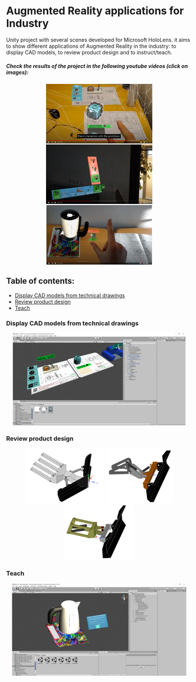 # Augmented Reality applications for Industry 

Unity project with several scenes developed for Microsoft HoloLens. it aims to show different applications of Augmented Reality in the industry: to display CAD models, to review product design and to instruct/teach.   

##### Check the results of the project in the following youtube videos (click on images):

<p align="center">
  <a href="https://www.youtube.com/watch?v=NJM80PS2epg"><img src="https://github.com/joaoadpereira/AR-Industry-Applications/blob/master/images/capture_drawings.PNG" title="Display CAD models" height="161" alt="title"></a>
   <a href="https://www.youtube.com/watch?v=YlznWJ-maCg"><img src="https://github.com/joaoadpereira/AR-Industry-Applications/blob/master/images/capture_product_design.PNG" title="Review product design" height="161" alt="IMAGE ALT TEXT"></a>
   <a href="https://www.youtube.com/watch?v=Fo-iKZj7R5I"><img src="https://github.com/joaoadpereira/AR-Industry-Applications/blob/master/images/capture_instructions.PNG" title="Instruct/teach" height="161" alt="IMAGE ALT TEXT"></a>
</div>


## Table of contents:
- [Display CAD models from technical drawings](#display-cad-models-from-technical-drawings)
- [Review product design](#review-product-design)
- [Teach](#teach)



### Display CAD models from technical drawings

<p align="center">
<img src="https://github.com/joaoadpereira/AR-Industry-Applications/blob/master/images/Unity_drawings.png" height="250"> 
</p>

### Review product design

<p align="center">
<img src="https://github.com/joaoadpereira/AR-Industry-Applications/blob/master/images/design1_CAD.PNG" height="150"></a> 
<img src="https://github.com/joaoadpereira/AR-Industry-Applications/blob/master/images/design2_CAD.PNG" height="150"></a> 
<img src="https://github.com/joaoadpereira/AR-Industry-Applications/blob/master/images/design3_CAD.PNG" height="150"></a> 
</p>

### Teach

<p align="center">
<img src="https://github.com/joaoadpereira/AR-Industry-Applications/blob/master/images/Unity_instructions.PNG" height="250"> 
</p>







